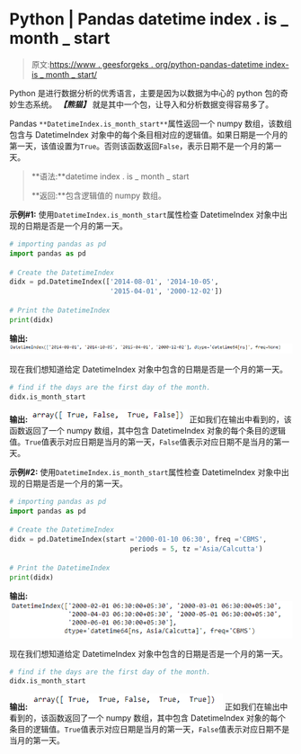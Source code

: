 # Python | Pandas datetime index . is _ month _ start

> 原文:[https://www . geesforgeks . org/python-pandas-datetime index-is _ month _ start/](https://www.geeksforgeeks.org/python-pandas-datetimeindex-is_month_start/)

Python 是进行数据分析的优秀语言，主要是因为以数据为中心的 python 包的奇妙生态系统。 ***【熊猫】*** 就是其中一个包，让导入和分析数据变得容易多了。

Pandas `**DatetimeIndex.is_month_start**`属性返回一个 numpy 数组，该数组包含与 DatetimeIndex 对象中的每个条目相对应的逻辑值。如果日期是一个月的第一天，该值设置为`True`。否则该函数返回`False`，表示日期不是一个月的第一天。

> **语法:**datetime index . is _ month _ start
> 
> **返回:**包含逻辑值的 numpy 数组。

**示例#1:** 使用`DatetimeIndex.is_month_start`属性检查 DatetimeIndex 对象中出现的日期是否是一个月的第一天。

```py
# importing pandas as pd
import pandas as pd

# Create the DatetimeIndex
didx = pd.DatetimeIndex(['2014-08-01', '2014-10-05',
                         '2015-04-01', '2000-12-02'])

# Print the DatetimeIndex
print(didx)
```

**输出:**
![](img/8fe1fec67ff55aaef35e0898904077f4.png)

现在我们想知道给定 DatetimeIndex 对象中包含的日期是否是一个月的第一天。

```py
# find if the days are the first day of the month.
didx.is_month_start
```

**输出:**
![](img/ab28644cc1bdfe584319c3309f08b998.png)
正如我们在输出中看到的，该函数返回了一个 numpy 数组，其中包含 DatetimeIndex 对象的每个条目的逻辑值。`True`值表示对应日期是当月的第一天，`False`值表示对应日期不是当月的第一天。

**示例#2:** 使用`DatetimeIndex.is_month_start`属性检查 DatetimeIndex 对象中出现的日期是否是一个月的第一天。

```py
# importing pandas as pd
import pandas as pd

# Create the DatetimeIndex
didx = pd.DatetimeIndex(start ='2000-01-10 06:30', freq ='CBMS', 
                              periods = 5, tz ='Asia/Calcutta')

# Print the DatetimeIndex
print(didx)
```

**输出:**
![](img/ce1c00860175d928871192758b60c62e.png)

现在我们想知道给定 DatetimeIndex 对象中包含的日期是否是一个月的第一天。

```py
# find if the days are the first day of the month.
didx.is_month_start
```

**输出:**
![](img/c8ba5f6b6be4b3ab0f6a26def7bcffbf.png)
正如我们在输出中看到的，该函数返回了一个 numpy 数组，其中包含 DatetimeIndex 对象的每个条目的逻辑值。`True`值表示对应日期是当月的第一天，`False`值表示对应日期不是当月的第一天。
